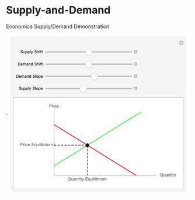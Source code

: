 # Supply-and-Demand
Economics Supply/Demand Demonstration

![GUI](https://raw.githubusercontent.com/MDJorge/Supply-and-Demand/master/image.png)
